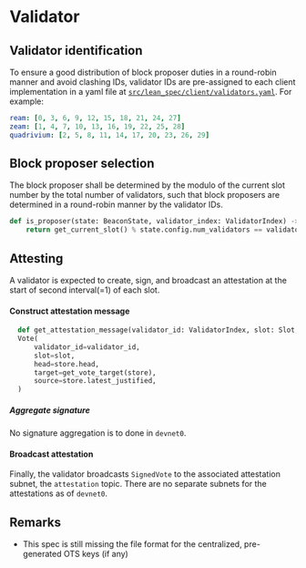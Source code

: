 # Validator

## Validator identification

To ensure a good distribution of block proposer duties in a round-robin manner
and avoid clashing IDs, validator IDs are pre-assigned to each client
implementation in a yaml file at 
[`src/lean_spec/client/validators.yaml`](../../src/lean_spec/client/validators.yaml).
For example:

```yaml
ream: [0, 3, 6, 9, 12, 15, 18, 21, 24, 27]
zeam: [1, 4, 7, 10, 13, 16, 19, 22, 25, 28]
quadrivium: [2, 5, 8, 11, 14, 17, 20, 23, 26, 29]
```

## Block proposer selection

The block proposer shall be determined by the modulo of the current slot number
by the total number of validators, such that block proposers are determined in
a round-robin manner by the validator IDs.

```py
def is_proposer(state: BeaconState, validator_index: ValidatorIndex) -> bool:
    return get_current_slot() % state.config.num_validators == validator_index
```

## Attesting

A validator is expected to create, sign, and broadcast an attestation at the start of second interval(=1) of each slot.

#### Construct attestation message

```python
  def get_attestation_message(validator_id: ValidatorIndex, slot: Slot, store: Store)
  Vote(
      validator_id=validator_id,
      slot=slot,
      head=store.head,
      target=get_vote_target(store),
      source=store.latest_justified,
  )
```

##### Aggregate signature

No signature aggregation is to done in `devnet0`.

#### Broadcast attestation

Finally, the validator broadcasts `SignedVote` to the associated attestation
subnet, the `attestation` topic. There are no separate subnets for the attestations as of `devnet0`.


## Remarks

- This spec is still missing the file format for the centralized, pre-generated
  OTS keys (if any)
